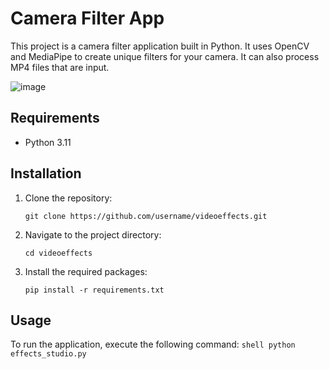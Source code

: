 # Camera Filter App

This project is a camera filter application built in Python. It uses OpenCV and MediaPipe to create unique filters for your camera. It can also process MP4 files that are input.

![image](https://github.com/BigOtis/videoeffects/assets/6844863/0c07d454-70f0-4a4d-9e15-6a623e9157fb)


## Requirements

- Python 3.11

## Installation

1. Clone the repository:
    ```shell
    git clone https://github.com/username/videoeffects.git
    ```

2. Navigate to the project directory:
    ```shell
    cd videoeffects
    ```

3. Install the required packages:
    ```shell
    pip install -r requirements.txt
    ```

## Usage

To run the application, execute the following command:
    ```shell
    python effects_studio.py
    ```
